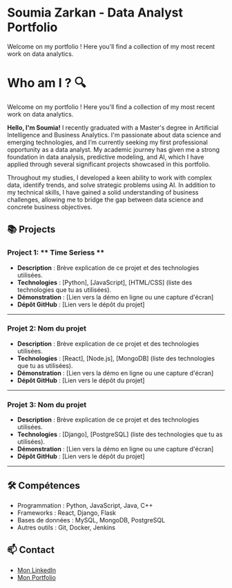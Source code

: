 # Soumia Zarkan - Data Analyst Portfolio 

Welcome on my portfolio ! Here you'll find a collection of my most recent work on data analytics.

# Who am I ? 🔍

Welcome on my portfolio ! Here you'll find a collection of my most recent work on data analytics.

**Hello, I'm Soumia!** I recently graduated with a Master's degree in Artificial Intelligence and Business Analytics. I'm passionate about data science and emerging technologies, and I’m currently seeking my first professional opportunity as a data analyst. My academic journey has given me a strong foundation in data analysis, predictive modeling, and AI, which I have applied through several significant projects showcased in this portfolio.

Throughout my studies, I developed a keen ability to work with complex data, identify trends, and solve strategic problems using AI. In addition to my technical skills, I have gained a solid understanding of business challenges, allowing me to bridge the gap between data science and concrete business objectives.


## 📚 Projects

### Project 1: ** Time Seriess **
- **Description** : Brève explication de ce projet et des technologies utilisées.
- **Technologies** : [Python], [JavaScript], [HTML/CSS] (liste des technologies que tu as utilisées).
- **Démonstration** : [Lien vers la démo en ligne ou une capture d'écran]
- **Dépôt GitHub** : [Lien vers le dépôt du projet]

---

### Projet 2: **Nom du projet**
- **Description** : Brève explication de ce projet et des technologies utilisées.
- **Technologies** : [React], [Node.js], [MongoDB] (liste des technologies que tu as utilisées).
- **Démonstration** : [Lien vers la démo en ligne ou une capture d'écran]
- **Dépôt GitHub** : [Lien vers le dépôt du projet]

---

### Projet 3: **Nom du projet**
- **Description** : Brève explication de ce projet et des technologies utilisées.
- **Technologies** : [Django], [PostgreSQL] (liste des technologies que tu as utilisées).
- **Démonstration** : [Lien vers la démo en ligne ou une capture d'écran]
- **Dépôt GitHub** : [Lien vers le dépôt du projet]

---

## 🛠️ Compétences

- Programmation : Python, JavaScript, Java, C++
- Frameworks : React, Django, Flask
- Bases de données : MySQL, MongoDB, PostgreSQL
- Autres outils : Git, Docker, Jenkins

## 📫 Contact

- [Mon LinkedIn](//www.linkedin.com/in/soumia-zarkan-a0503b178)
- [Mon Portfolio](https://www.portfolio.com)
